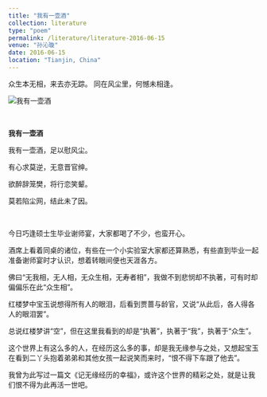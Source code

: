 ```yaml
---
title: "我有一壶酒"
collection: literature
type: "poem"
permalink: /literature/literature-2016-06-15
venue: "孙沁璇"
date: 2016-06-15
location: "Tianjin, China"
---
```


众生本无相，来去亦无踪。
同在风尘里，何憾未相逢。

![我有一壶酒](https://sunqinxuan.github.io/images/literature-2016-06-15-img1.jpg)

<br>

**我有一壶酒**

我有一壶酒，足以慰风尘。

有心求莫逆，无意晋官绅。

欲醉辞笼樊，将行恋笑颦。

莫若陷尘网，结此未了因。

<br>

今日巧逢硕士生毕业谢师宴，大家都喝了不少，也蛮开心。

酒席上看着同桌的诸位，有些在一个小实验室大家都还算熟悉，有些直到毕业一起准备谢师宴时才认识，想着转眼间便也天涯各方。

佛曰“无我相，无人相，无众生相，无寿者相”，我做不到悲悯却不执著，可有时却偏偏乐在此“众生相”。

红楼梦中宝玉说想得所有人的眼泪，后看到贾蔷与龄官，又说“从此后，各人得各人的眼泪罢”。

总说红楼梦讲“空”，但在这里我看到的却是“执著”，执著于“我”，执著于“众生”。

这个世界上有这么多的人，在经历这么多的事，却是我无缘参与之处，又想起宝玉在看到二丫头抱着弟弟和其他女孩一起说笑而来时，“恨不得下车跟了他去”。

我曾为此写过一篇文《记无缘经历的幸福》，或许这个世界的精彩之处，就是让我们恨不得为此再活一世吧。

